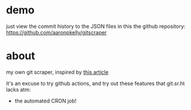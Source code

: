 # demo

just view the commit history to the JSON files in this the github repository: https://github.com/aaronpkelly/gitscraper

# about

my own git scraper, inspired by [this article](https://news.ycombinator.com/item?id=24732943)

it's an excuse to try github actions, and try out these features that git.sr.ht lacks atm:

- the automated CRON job!